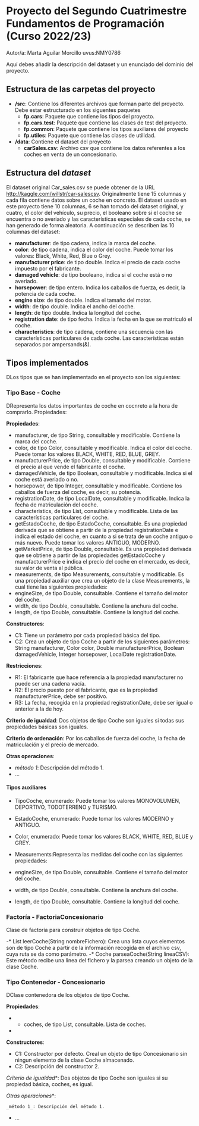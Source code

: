 # Proyecto del Segundo Cuatrimestre Fundamentos de Programación (Curso 2022/23)
Autor/a: Marta Aguilar Morcillo   uvus:NMY0786

Aquí debes añadir la descripción del dataset y un enunciado del dominio del proyecto.


## Estructura de las carpetas del proyecto

* **/src**: Contiene los diferentes archivos que forman parte del proyecto. Debe estar estructurado en los siguentes paquetes
  * **fp.cars**: Paquete que contiene los tipos del proyecto.
  * **fp.cars.test**: Paquete que contiene las clases de test del proyecto.
  * **fp.common**: Paquete que contiene los tipos auxiliares del proyecto
  * **fp.utiles**:  Paquete que contiene las clases de utilidad. 
* **/data**: Contiene el dataset del proyecto
    * **carSales.csv**: Archivo csv que contiene los datos referentes a los coches en venta de un concesionario.
    
## Estructura del *dataset*

El dataset original Car_sales.csv se puede obtener de la URL http://kaggle.com/willstr/car-salescsv. Originalmente tiene 15 columnas y cada fila contiene datos sobre un coche en concreto. El dataset usado en este proyecto tiene 10 columnas, 6 se han tomado del dataset original, y cuatro, el color del vehículo, su precio, el booleano sobre si el coche se encuentra o no averiado y las características especiales de cada coche, se han generado de forma aleatoria. A continuación se describen las 10 columnas del dataset:

* **manufacturer**: de tipo cadena, indica la marca del coche.
* **color**: de tipo cadena, indica el color del coche. Puede tomar los valores: Black, White, Red, Blue o Grey.
* **manufacturer price**: de tipo double. Indica el precio de cada coche impuesto por el fabricante.
* **damaged vehicle**: de tipo booleano, indica si el coche está o no averiado.
* **horsepower**: de tipo entero. Indica los caballos de fuerza, es decir, la potencia de cada coche.
* **engine size**: de tipo double. Indica el tamaño del motor.
* **width**: de tipo double. Indica el ancho del coche.
* **length**: de tipo double. Indica la longitud del coche.
* **registration date**: de tipo fecha. Indica la fecha en la que se matriculó el coche.
* **characteristics**: de tipo cadena, contiene una secuencia con las características particulares de cada coche. Las características están separados por ampersands(&).

## Tipos implementados

DLos tipos que se han implementado en el proyecto son los siguientes:

### Tipo Base - Coche
DRepresenta los datos importantes de coche en cocnreto a la hora de comprarlo. Propiedades:

**Propiedades**:
* manufacturer, de tipo String, consultable y modificable. Contiene la marca del coche.
* color, de tipo Color, consultable y modificable. Indica el color del coche. Puede tomar los valores BLACK, WHITE, RED, BLUE, GREY.
* manufacturerPrice, de tipo Double, consultable y modificable. Contiene el precio al que vende el fabricante el coche.
* damagedVehicle, de tipo Boolean, consultable y modificable. Indica si el coche está averiado o no.
* horsepower, de tipo Integer, consultable y modificable. Contiene los caballos de fuerza del coche, es decir, su potencia.
* registrationDate, de tipo LocalDate, consultable y modificable. Indica la fecha de matriculación del coche.
* characteristics, de tipo List<String>, consultable y modificable. Lista de las características particulares del coche.
* getEstadoCoche, de tipo EstadoCoche, consultable. Es una propiedad derivada que se obtiene a partir de la propiedad registrationDate e indica el estado del coche, en cuanto a si se trata de un coche antiguo o más nuevo. Puede tomar los valores ANTIGUO, MODERNO.
* getMarketPrice, de tipo Double, consultable. Es una propiedad derivada que se obtiene a partir de las propiedades getEstadoCoche y manufacturerPrice e indica el precio del coche en el mercado, es decir, su valor de venta al pública.
* measurements, de tipo Measurements, consultable y modificable. Es una propiedad auxiliar que crea un objeto de la clase Measurements, la cual tiene las siguientes propiedades:
* engineSize, de tipo Double, consultable. Contiene el tamaño del motor del coche.
* width, de tipo Double, consultable. Contiene la anchura del coche.
* length, de tipo Double, consultable. Contiene la longitud del coche.

**Constructores**: 

- C1: Tiene un parámetro por cada propiedad básica del tipo.
- C2: Crea un objeto de tipo Coche a partir de los siguientes parámetros: String manufacturer, Color color, Double manufacturerPrice, Boolean damagedVehicle, Integer horsepower, LocalDate registrationDate.

**Restricciones**:
 
- R1: El fabricante que hace referencia a la propiedad manufacturer no puede ser una cadena vacía.
- R2: El precio puesto por el fabricante, que es la propiedad manufacturerPrice, debe ser positivo.
- R3: La fecha, recogida en la propiedad registrationDate, debe ser igual o anterior a la de hoy.

**Criterio de igualdad**: Dos objetos de tipo Coche son iguales si todas sus propiedades básicas son iguales.

**Criterio de ordenación**: Por los caballos de fuerza del coche, la fecha de matriculación y el precio de mercado.

**Otras operaciones**:
 
-	_método 1_: Descripción del método 1.
- ...

#### Tipos auxiliares
* TipoCoche, enumerado: Puede tomar los valores MONOVOLUMEN, DEPORTIVO, TODOTERRENO y TURISMO.
* EstadoCoche, enumerado: Puede tomar los valores MODERNO y ANTIGUO.
* Color, enumerado: Puede tomar los valores BLACK, WHITE, RED, BLUE y GREY.

* Measurements:Representa las medidas del coche con las siguientes propiedades:
* engineSize, de tipo Double, consultable. Contiene el tamaño del motor del coche.
* width, de tipo Double, consultable. Contiene la anchura del coche.
* length, de tipo Double, consultable. Contiene la longitud del coche.

### Factoría - FactoriaConcesionario
Clase de factoría para construir objetos de tipo Coche.

-* List<Coche> leerCoche(String nombreFichero): Crea una lista cuyos elementos son de tipo Coche a partir de la información recogida en el archivo csv, cuya ruta se da como parámetro.
-* Coche parseaCoche(String lineaCSV): Este método recibe una linea del fichero y la parsea creando un objeto de la clase Coche.

### Tipo Contenedor - Concesionario

DClase contenedora de los objetos de tipo Coche.

**Propiedades**:

- * coches, de tipo List<Coche>, consultable. Lista de coches. 
- 
**Constructores**: 

- C1: Constructor por defecto. Creal un objeto de tipo Concesionario sin ningun elemento de la clase Coche almacenado.
- C2: Descripción del constructor 2.

*Criterio de igualdad**: Dos objetos de tipo Coche son iguales si su propiedad básica, coches, es igual.

*Otras operaciones**:



	_método 1_: Descripción del método 1.
- ...

